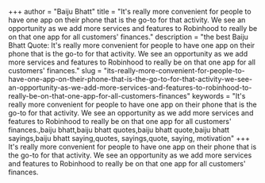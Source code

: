 +++
author = "Baiju Bhatt"
title = "It's really more convenient for people to have one app on their phone that is the go-to for that activity. We see an opportunity as we add more services and features to Robinhood to really be on that one app for all customers' finances."
description = "the best Baiju Bhatt Quote: It's really more convenient for people to have one app on their phone that is the go-to for that activity. We see an opportunity as we add more services and features to Robinhood to really be on that one app for all customers' finances."
slug = "its-really-more-convenient-for-people-to-have-one-app-on-their-phone-that-is-the-go-to-for-that-activity-we-see-an-opportunity-as-we-add-more-services-and-features-to-robinhood-to-really-be-on-that-one-app-for-all-customers-finances"
keywords = "It's really more convenient for people to have one app on their phone that is the go-to for that activity. We see an opportunity as we add more services and features to Robinhood to really be on that one app for all customers' finances.,baiju bhatt,baiju bhatt quotes,baiju bhatt quote,baiju bhatt sayings,baiju bhatt saying,quotes, sayings,quote, saying, motivation"
+++
It's really more convenient for people to have one app on their phone that is the go-to for that activity. We see an opportunity as we add more services and features to Robinhood to really be on that one app for all customers' finances.
